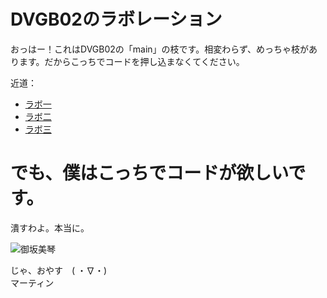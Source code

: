 # DVGB02のラボレーション
おっはー！これはDVGB02の「main」の枝です。相変わらず、めっちゃ枝があります。だからこっちでコードを押し込まなくてください。

近道：
- [ラボ一](https://git.cse.kau.se/martpers111/dvgb02-laborationer/-/tree/labb1)
- [ラボ二](https://git.cse.kau.se/martpers111/dvgb02-laborationer/-/tree/labb2)
- [ラボ三](https://git.cse.kau.se/martpers111/dvgb02-laborationer/-/tree/labb3)

# でも、僕はこっちでコードが欲しいです。
潰すわよ。本当に。

![御坂美琴](https://i.imgur.com/Pm8FQ8D.png)

じゃ、おやす　( ・∇・)<br>
マーティン
